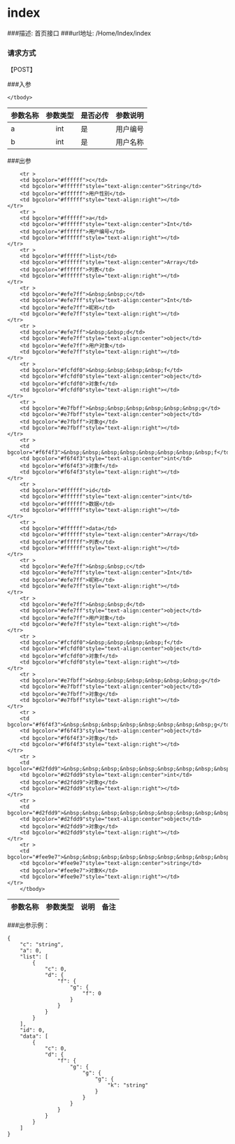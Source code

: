 # index
###描述:
首页接口
###url地址:
/Home/Index/index
### 请求方式
【POST】

###入参
<table>
    <thead>
    <tr>
        <th>参数名称</th>
        <th style="text-align:center">参数类型</th>
        <th>是否必传</th>
        <th style="text-align:right">参数说明</th></tr>
    </thead>
    <tbody>
        <tr>
        <td>a</td>
        <td style="text-align:center">int</td>
        <td>是</td>
        <td style="text-align:right">用户编号</td></tr>
    <tr>
            <tr>
        <td>b</td>
        <td style="text-align:center">int</td>
        <td>是</td>
        <td style="text-align:right">用户名称</td></tr>
    <tr>
        
    </tbody>
</table>

###出参
<table id="dataTable-read">
    <thead>
    <tr>
        <th>参数名称</th>
        <th style="text-align:center">参数类型</th>
        <th>说明</th>
        <th style="text-align:right">备注</th></tr>
    </thead>
    <tbody>

        <tr >
        <td bgcolor="#ffffff">c</td>
        <td bgcolor="#ffffff"style="text-align:center">String</td>
        <td bgcolor="#ffffff">用户性别</td>
        <td bgcolor="#ffffff"style="text-align:right"></td>
    </tr>
        <tr >
        <td bgcolor="#ffffff">a</td>
        <td bgcolor="#ffffff"style="text-align:center">Int</td>
        <td bgcolor="#ffffff">用户编号</td>
        <td bgcolor="#ffffff"style="text-align:right"></td>
    </tr>
        <tr >
        <td bgcolor="#ffffff">list</td>
        <td bgcolor="#ffffff"style="text-align:center">Array</td>
        <td bgcolor="#ffffff">列表</td>
        <td bgcolor="#ffffff"style="text-align:right"></td>
    </tr>
        <tr >
        <td bgcolor="#efe7ff">&nbsp;&nbsp;c</td>
        <td bgcolor="#efe7ff"style="text-align:center">Int</td>
        <td bgcolor="#efe7ff">昵称</td>
        <td bgcolor="#efe7ff"style="text-align:right"></td>
    </tr>
        <tr >
        <td bgcolor="#efe7ff">&nbsp;&nbsp;d</td>
        <td bgcolor="#efe7ff"style="text-align:center">object</td>
        <td bgcolor="#efe7ff">用户对象</td>
        <td bgcolor="#efe7ff"style="text-align:right"></td>
    </tr>
        <tr >
        <td bgcolor="#fcfdf0">&nbsp;&nbsp;&nbsp;&nbsp;f</td>
        <td bgcolor="#fcfdf0"style="text-align:center">object</td>
        <td bgcolor="#fcfdf0">对象f</td>
        <td bgcolor="#fcfdf0"style="text-align:right"></td>
    </tr>
        <tr >
        <td bgcolor="#e7fbff">&nbsp;&nbsp;&nbsp;&nbsp;&nbsp;&nbsp;g</td>
        <td bgcolor="#e7fbff"style="text-align:center">object</td>
        <td bgcolor="#e7fbff">对象g</td>
        <td bgcolor="#e7fbff"style="text-align:right"></td>
    </tr>
        <tr >
        <td bgcolor="#f6f4f3">&nbsp;&nbsp;&nbsp;&nbsp;&nbsp;&nbsp;&nbsp;&nbsp;f</td>
        <td bgcolor="#f6f4f3"style="text-align:center">int</td>
        <td bgcolor="#f6f4f3">对象f</td>
        <td bgcolor="#f6f4f3"style="text-align:right"></td>
    </tr>
        <tr >
        <td bgcolor="#ffffff">id</td>
        <td bgcolor="#ffffff"style="text-align:center">int</td>
        <td bgcolor="#ffffff">数据</td>
        <td bgcolor="#ffffff"style="text-align:right"></td>
    </tr>
        <tr >
        <td bgcolor="#ffffff">data</td>
        <td bgcolor="#ffffff"style="text-align:center">Array</td>
        <td bgcolor="#ffffff">列表</td>
        <td bgcolor="#ffffff"style="text-align:right"></td>
    </tr>
        <tr >
        <td bgcolor="#efe7ff">&nbsp;&nbsp;c</td>
        <td bgcolor="#efe7ff"style="text-align:center">Int</td>
        <td bgcolor="#efe7ff">昵称</td>
        <td bgcolor="#efe7ff"style="text-align:right"></td>
    </tr>
        <tr >
        <td bgcolor="#efe7ff">&nbsp;&nbsp;d</td>
        <td bgcolor="#efe7ff"style="text-align:center">object</td>
        <td bgcolor="#efe7ff">用户对象</td>
        <td bgcolor="#efe7ff"style="text-align:right"></td>
    </tr>
        <tr >
        <td bgcolor="#fcfdf0">&nbsp;&nbsp;&nbsp;&nbsp;f</td>
        <td bgcolor="#fcfdf0"style="text-align:center">object</td>
        <td bgcolor="#fcfdf0">对象f</td>
        <td bgcolor="#fcfdf0"style="text-align:right"></td>
    </tr>
        <tr >
        <td bgcolor="#e7fbff">&nbsp;&nbsp;&nbsp;&nbsp;&nbsp;&nbsp;g</td>
        <td bgcolor="#e7fbff"style="text-align:center">object</td>
        <td bgcolor="#e7fbff">对象g</td>
        <td bgcolor="#e7fbff"style="text-align:right"></td>
    </tr>
        <tr >
        <td bgcolor="#f6f4f3">&nbsp;&nbsp;&nbsp;&nbsp;&nbsp;&nbsp;&nbsp;&nbsp;g</td>
        <td bgcolor="#f6f4f3"style="text-align:center">object</td>
        <td bgcolor="#f6f4f3">对象g</td>
        <td bgcolor="#f6f4f3"style="text-align:right"></td>
    </tr>
        <tr >
        <td bgcolor="#d2fdd9">&nbsp;&nbsp;&nbsp;&nbsp;&nbsp;&nbsp;&nbsp;&nbsp;&nbsp;&nbsp;g</td>
        <td bgcolor="#d2fdd9"style="text-align:center">int</td>
        <td bgcolor="#d2fdd9">对象g</td>
        <td bgcolor="#d2fdd9"style="text-align:right"></td>
    </tr>
        <tr >
        <td bgcolor="#d2fdd9">&nbsp;&nbsp;&nbsp;&nbsp;&nbsp;&nbsp;&nbsp;&nbsp;&nbsp;&nbsp;g</td>
        <td bgcolor="#d2fdd9"style="text-align:center">object</td>
        <td bgcolor="#d2fdd9">对象g</td>
        <td bgcolor="#d2fdd9"style="text-align:right"></td>
    </tr>
        <tr >
        <td bgcolor="#fee9e7">&nbsp;&nbsp;&nbsp;&nbsp;&nbsp;&nbsp;&nbsp;&nbsp;&nbsp;&nbsp;&nbsp;&nbsp;k</td>
        <td bgcolor="#fee9e7"style="text-align:center">string</td>
        <td bgcolor="#fee9e7">对象K</td>
        <td bgcolor="#fee9e7"style="text-align:right"></td>
    </tr>
        </tbody>
</table>

###出参示例：
```
{
    "c": "string",
    "a": 0,
    "list": [
        {
            "c": 0,
            "d": {
                "f": {
                    "g": {
                        "f": 0
                    }
                }
            }
        }
    ],
    "id": 0,
    "data": [
        {
            "c": 0,
            "d": {
                "f": {
                    "g": {
                        "g": {
                            "g": {
                                "k": "string"
                            }
                        }
                    }
                }
            }
        }
    ]
}
```